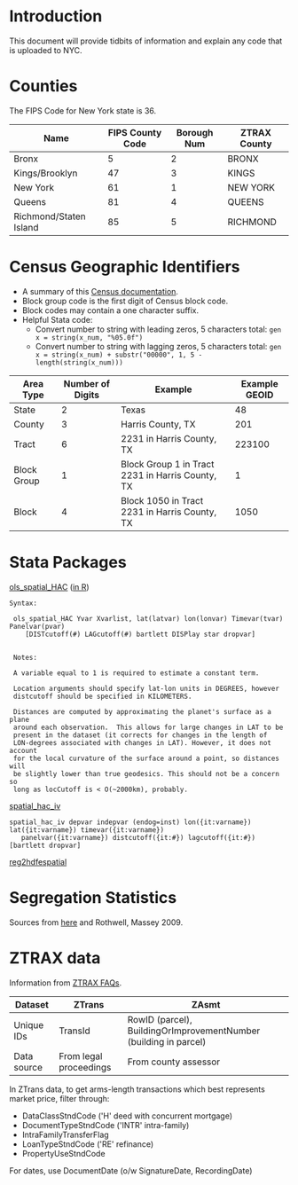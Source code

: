 
# Introduction 

This document will provide tidbits of information and explain any code that is uploaded to NYC. 

# Counties 

The FIPS Code for New York state is 36.

Name | FIPS County Code  | Borough Num | ZTRAX County |
---- | ---------------- | ----------- | ------------
Bronx | 5 | 2 | BRONX
Kings/Brooklyn | 47 | 3 | KINGS
New York | 61 | 1 | NEW YORK
Queens | 81 | 4 | QUEENS
Richmond/Staten Island | 85 | 5 | RICHMOND

# Census Geographic Identifiers 

- A summary of this [Census documentation](https://www.census.gov/programs-surveys/geography/guidance/geo-identifiers.html). 
- Block group code is the first digit of Census block code. 
- Block codes may contain a one character suffix.
- Helpful Stata code: 
    - Convert number to string with leading zeros, 5 characters total: `gen x = string(x_num, "%05.0f")`
    - Convert number to string with lagging zeros, 5 characters total: `gen x = string(x_num) + substr("00000", 1, 5 - length(string(x_num)))`

    
Area Type | Number of Digits | Example | Example GEOID 
--------- | ---------------- | ------- | -------------
State | 2 | Texas | 48 
County | 3 | Harris County, TX | 201
Tract | 6 | 2231 in Harris County, TX | 223100
Block Group | 1 | Block Group 1 in Tract 2231 in Harris County, TX | 1 
Block | 4 | Block 1050 in Tract 2231 in Harris County, TX | 1050 

# Stata Packages 

[ols_spatial_HAC](http://www.fight-entropy.com/2010/06/standard-error-adjustment-ols-for.html) ([in R](http://www.trfetzer.com/using-r-to-estimate-spatial-hac-errors-per-conley/))

```
Syntax:

 ols_spatial_HAC Yvar Xvarlist, lat(latvar) lon(lonvar) Timevar(tvar) Panelvar(pvar) 
    [DISTcutoff(#) LAGcutoff(#) bartlett DISPlay star dropvar]

 
 Notes:
 
 A variable equal to 1 is required to estimate a constant term.
 
 Location arguments should specify lat-lon units in DEGREES, however
 distcutoff should be specified in KILOMETERS. 

 Distances are computed by approximating the planet's surface as a plane
 around each observation.  This allows for large changes in LAT to be
 present in the dataset (it corrects for changes in the length of
 LON-degrees associated with changes in LAT). However, it does not account
 for the local curvature of the surface around a point, so distances will
 be slightly lower than true geodesics. This should not be a concern so
 long as locCutoff is < O(~2000km), probably.

 ```
 
 [spatial_hac_iv](http://fmwww.bc.edu/repec/bocode/s/spatial_hac_iv.sthlp)
 
 ```
 spatial_hac_iv depvar indepvar (endog=inst) lon({it:varname}) lat({it:varname}) timevar({it:varname}) 
    panelvar({it:varname}) distcutoff({it:#}) lagcutoff({it:#}) [bartlett dropvar]
```

[reg2hdfespatial](http://www.trfetzer.com/conley-spatial-hac-errors-with-fixed-effects/)

# Segregation Statistics 

Sources from [here](https://www.census.gov/topics/housing/housing-patterns/guidance/appendix-b.html) and Rothwell, Massey 2009. 

# ZTRAX data 

Information from [ZTRAX FAQs](https://www.zillow.com/research/ztrax/ztrax-faqs/).

Dataset | ZTrans | ZAsmt 
------- | ------ | -----
Unique IDs | TransId | RowID (parcel), BuildingOrImprovementNumber (building in parcel)
Data source | From legal proceedings | From county assessor

In ZTrans data, to get arms-length transactions which best represents market price, filter through: 
- DataClassStndCode ('H' deed with concurrent mortgage)
- DocumentTypeStndCode ('INTR' intra-family)
- IntraFamilyTransferFlag
- LoanTypeStndCode ('RE' refinance)
- PropertyUseStndCode

For dates, use DocumentDate (o/w SignatureDate, RecordingDate)

